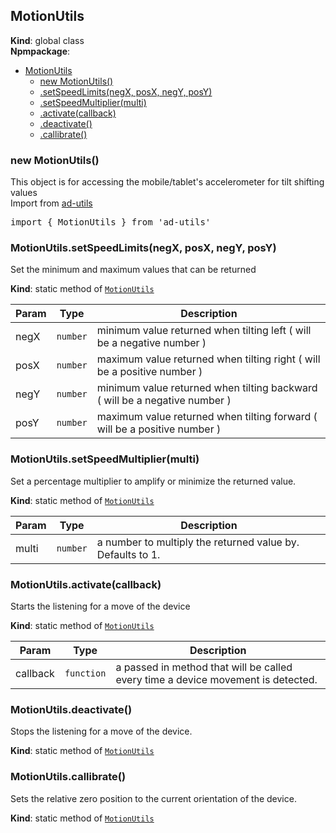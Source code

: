 <a name="MotionUtils"></a>

## MotionUtils
**Kind**: global class  
**Npmpackage**:   

* [MotionUtils](#MotionUtils)
    * [new MotionUtils()](#new_MotionUtils_new)
    * [.setSpeedLimits(negX, posX, negY, posY)](#MotionUtils.setSpeedLimits)
    * [.setSpeedMultiplier(multi)](#MotionUtils.setSpeedMultiplier)
    * [.activate(callback)](#MotionUtils.activate)
    * [.deactivate()](#MotionUtils.deactivate)
    * [.callibrate()](#MotionUtils.callibrate)

<a name="new_MotionUtils_new"></a>

### new MotionUtils()
This object is for accessing the mobile/tablet's accelerometer for tilt shifting values<br>
Import from <a href="https://github.com/ff0000-ad-tech/ad-utils">ad-utils</a>
<pre class="sunlight-highlight-javascript">
import { MotionUtils } from 'ad-utils'
</pre>

<a name="MotionUtils.setSpeedLimits"></a>

### MotionUtils.setSpeedLimits(negX, posX, negY, posY)
Set the minimum and maximum values that can be returned

**Kind**: static method of [<code>MotionUtils</code>](#MotionUtils)  

| Param | Type | Description |
| --- | --- | --- |
| negX | <code>number</code> | minimum value returned when tilting left ( will be a negative number ) |
| posX | <code>number</code> | maximum value returned when tilting right ( will be a positive number ) |
| negY | <code>number</code> | minimum value returned when tilting backward ( will be a negative number ) |
| posY | <code>number</code> | maximum value returned when tilting forward ( will be a positive number ) |

<a name="MotionUtils.setSpeedMultiplier"></a>

### MotionUtils.setSpeedMultiplier(multi)
Set a percentage multiplier to amplify or minimize the returned value.

**Kind**: static method of [<code>MotionUtils</code>](#MotionUtils)  

| Param | Type | Description |
| --- | --- | --- |
| multi | <code>number</code> | a number to multiply the returned value by. Defaults to 1. |

<a name="MotionUtils.activate"></a>

### MotionUtils.activate(callback)
Starts the listening for a move of the device

**Kind**: static method of [<code>MotionUtils</code>](#MotionUtils)  

| Param | Type | Description |
| --- | --- | --- |
| callback | <code>function</code> | a passed in method that will be called every time a device movement is detected. |

<a name="MotionUtils.deactivate"></a>

### MotionUtils.deactivate()
Stops the listening for a move of the device.

**Kind**: static method of [<code>MotionUtils</code>](#MotionUtils)  
<a name="MotionUtils.callibrate"></a>

### MotionUtils.callibrate()
Sets the relative zero position to the current orientation of the device.

**Kind**: static method of [<code>MotionUtils</code>](#MotionUtils)  
